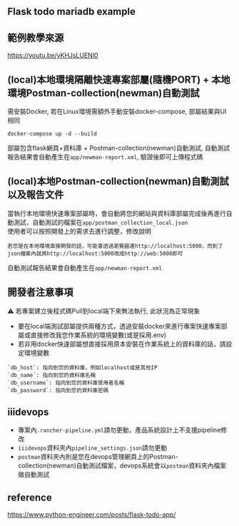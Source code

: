 ## Flask todo mariadb example

## 範例教學來源
https://youtu.be/yKHJsLUENl0

## (local)本地環境隔離快速專案部屬(隨機PORT) + 本地環境Postman-collection(newman)自動測試
需安裝Docker, 若在Linux環境需額外手動安裝docker-compose, 部屬結果與UI相同
``` 
docker-compose up -d --build 
```
部屬包含flask網頁+資料庫 + Postman-collection(newman)自動測試, 自動測試報告結果會自動產生在`app/newman-report.xml`, 驗證後即可上傳程式碼

## (local)本地Postman-collection(newman)自動測試以及報告文件
當執行本地環境快速專案部屬時，會自動將您的網站與資料庫部屬完成後再進行自動測試，自動測試的檔案在`app/postman_collection_local.json`  
使用者可以按照開發上的需求去進行調整，修改說明
```
若您是在本地環境直接開發的話，可能會透過瀏覽器連http://localhost:5000，而到了json檔案內就將http://localhost:5000改成http://web:5000即可
```
自動測試報告結果會自動產生在`app/newman-report.xml`

## 開發者注意事項
:warning: 若專案建立後程式碼Pull到local端下來無法執行, 此狀況為正常現象
* 要在local端測試部屬提供兩種方式，透過安裝docker來進行專案快速專案部屬或直接修改我您作業系統的環境變數(或是採用.env)
* 若非用docker快速部屬想直接採用原本安裝在作業系統上的資料庫的話，請設定環境變數
```env
`db_host`: 指向到您的資料庫，例如localhost或是其他IP
`db_name`: 指向到您的資料庫名稱
`db_username`: 指向到您的資料庫使用者名稱
`db_password`: 指向到您的資料庫密碼
```

## iiidevops
* 專案內`.rancher-pipeline.yml`請勿更動，產品系統設計上不支援pipeline修改
* `iiidevops`資料夾內`pipeline_settings.json`請勿更動
* `postman`資料夾內則是您在devops管理網頁上的Postman-collection(newman)自動測試檔案，devops系統會以`postman`資料夾內檔案做自動測試

## reference
https://www.python-engineer.com/posts/flask-todo-app/
